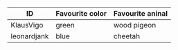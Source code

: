 
ID           | Favourite color | Favourite aninal
-------------| ----------------|----------------
KlausVigo    | green           | wood pigeon
leonardjank  | blue           |   cheetah 
